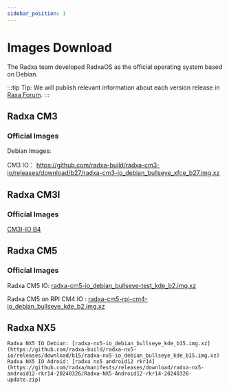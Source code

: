 ```yaml
---
sidebar_position: 1
---
```


# Images Download

The Radxa team developed RadxaOS as the official operating system based on Debian.

:::tip
Tip: We will publish relevant information about each version release in [Raxa Forum](https://forum.radxa.com/).
:::

<Tabs queryString="model">
<TabItem value="Radxa CM3">

## Radxa CM3

### Official Images

Debian Images:

CM3 IO： https://github.com/radxa-build/radxa-cm3-io/releases/download/b27/radxa-cm3-io_debian_bullseye_xfce_b27.img.xz

</TabItem>
<TabItem value="Radxa CM3I">

## Radxa CM3I

### Official Images

[CM3I-IO B4](https://github.com/radxa-build/radxa-cm3i-io/releases/download/b4/radxa-cm3i-io_debian_bullseye_xfce_b4.img.xz)

</TabItem>

<TabItem value="Radxa CM5">

## Radxa CM5

### Official Images

Radxa CM5 IO: [radxa-cm5-io_debian_bullseye-test_kde_b2.img.xz](https://github.com/radxa-build/radxa-cm5-io/releases/download/b2/radxa-cm5-io_debian_bullseye_kde_b2.img.xz)  

Radxa CM5 on RPI CM4 IO : [radxa-cm5-rpi-cm4-io_debian_bullseye_kde_b2.img.xz](https://github.com/radxa-build/radxa-cm5-rpi-cm4-io/releases/download/b2/radxa-cm5-rpi-cm4-io_debian_bullseye_kde_b2.img.xz)

</TabItem>

<TabItem value="Radxa NX5">

## Radxa NX5

    Radxa NX5 IO Debian: [radxa-nx5-io_debian_bullseye_kde_b15.img.xz](https://github.com/radxa-build/radxa-nx5-io/releases/download/b15/radxa-nx5-io_debian_bullseye_kde_b15.img.xz)
    Radxa NX5 IO Adroid: [radxa nx5 android12 rkr14](https://github.com/radxa/manifests/releases/download/radxa-nx5-android12-rkr14-20240326/Radxa-NX5-Android12-rkr14-20240326-update.zip)

</TabItem>
</Tabs>
